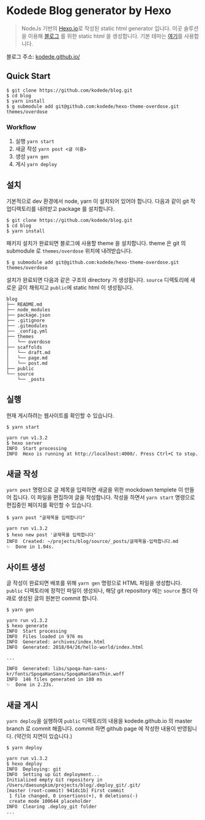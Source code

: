 # Kodede Blog generator by Hexo

> NodeJs 기반의 [Hexo.io](https://hexo.io/)로 작성된 static html generator 입니다. 이곳 솔루션을 이용해 [블로그](http://kodede.github.io/) 를 위한 static html 을 생성합니다. 기본 테마는 [여기](https://github.com/kodede/hexo-theme-overdose)를 사용합니다.

블로그 주소: [kodede.github.io/](https://kodede.github.io/)

## Quick Start

```
$ git clone https://github.com/kodede/blog.git
$ cd blog
$ yarn install
$ g submodule add git@github.com:kodede/hexo-theme-overdose.git themes/overdose
```

### Workflow

1.  실행 `yarn start`
2.  새글 작성 `yarn post <글 이름>`
3.  생성 `yarn gen`
4.  게시 `yarn deploy`

## 설치

기본적으로 dev 환경에서 node, yarn 이 설치되어 있어야 합니다. 다음과 같이 git 작업디렉토리를 내려받고 package 를 설치합니다.

```
$ git clone https://github.com/kodede/blog.git
$ cd blog
$ yarn install
```

패키지 설치가 완료되면 블로그에 사용할 theme 을 설치합니다. theme 은 git 의 submodule 로 `themes/overdose` 위치에 내려받습니다.

```
$ g submodule add git@github.com:kodede/hexo-theme-overdose.git themes/overdose
```

설치가 완료되면 다음과 같은 구조의 directory 가 생성됩니다. `source` 디렉토리에 새로운 글이 채워지고 `public`에 static html 이 생성됩니다.

```
blog
├── README.md
├── node_modules
├── package.json
├── .gitignore
├── .gitmodules
├── _config.yml
├── themes
│   └── overdose
├── scaffolds
│   └── draft.md
│   └── page.md
│   └── post.md
├── public
└── source
    └── _posts
```

## 실행

현재 게시하려는 웹사이트를 확인할 수 있습니다.

```
$ yarn start

yarn run v1.3.2
$ hexo server
INFO  Start processing
INFO  Hexo is running at http://localhost:4000/. Press Ctrl+C to stop.
```

## 새글 작성

`yarn post` 명령으로 글 제목을 입력하면 새글을 위한 mockdown templete 이 만들어 집니다. 이 파일을 편집하여 글을 작성합니다. 작성을 하면서 `yarn start` 명령으로 편집중인 페이지를 확인할 수 있습니다.

```
$ yarn post "글제목을 입력합니다"

yarn run v1.3.2
$ hexo new post '글제목을 입력합니다'
INFO  Created: ~/projects/blog/source/_posts/글제목을-입력합니다.md
✨  Done in 1.04s.
```

## 사이트 생성

글 작성이 완료되면 배포를 위해 `yarn gen` 명령으로 HTML 파일을 생성합니다. `public` 디렉토리에 정적인 파일이 생성되나, 해당 git repository 에는 `source` 폴더 아래로 생성된 글의 원본만 commit 합니다.

```
$ yarn gen

yarn run v1.3.2
$ hexo generate
INFO  Start processing
INFO  Files loaded in 976 ms
INFO  Generated: archives/index.html
INFO  Generated: 2018/04/26/hello-world/index.html

...

INFO  Generated: libs/spoqa-han-sans-kr/fonts/SpoqaHanSans/SpoqaHanSansThin.woff
INFO  146 files generated in 180 ms
✨  Done in 2.23s.
```

## 새글 게시

`yarn deploy`을 실행하여 `public` 디렉토리의 내용을 kodede.github.io 의 master branch 로 commit 해줍니다. commit 하면 github page 에 작성한 내용이 반영됩니다. (약간의 지연이 있습니다.)

```
$ yarn deploy

yarn run v1.3.2
$ hexo deploy
INFO  Deploying: git
INFO  Setting up Git deployment...
Initialized empty Git repository in /Users/daesungkim/projects/blog/.deploy_git/.git/
[master (root-commit) 941dc1b] First commit
 1 file changed, 0 insertions(+), 0 deletions(-)
 create mode 100644 placeholder
INFO  Clearing .deploy_git folder
...
```
